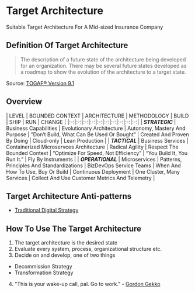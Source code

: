 # Target Architecture
Suitable Target Architecture For A Mid-sized Insurance Company

## Definition Of Target Architecture
> The description of a future state of the architecture being developed for an organization. There may be several future states developed as a roadmap to show the evolution of the architecture to a target state.

Source: [TOGAF® Version 9.1](http://pubs.opengroup.org/architecture/togaf9-doc/arch/chap03.html#tag_03_71)

## Overview
| LEVEL  | BOUNDED CONTEXT  | ARCHITECTURE  | METHODOLOGY  | BUILD  | SHIP  | RUN  | CHANGE  |
|:-:|:-:|:-:|:-:|:-:|:-:|:-:|:-:|:-:|:-:|
| ***STRATEGIC***  | Business Capabilities  | Evolutionary Architecture  | Autonomy, Mastery And Purpose  | ”Don’t Build, What Can Be Used Or Bought”  | Created And Proven By Doing  | Cloud-only  | Lean Production  |
| ***TACTICAL***  | Business Services  | Containerized Microservces Architecture  | Radical Agility  | Respect The Bounded Context  | “Optimize For Speed, Not Efficiency”  | “You Build It, You Run It.”  | Fly By Instruments  |
| ***OPERATIONAL***  | Microservices  | Patterns, Principles And Standardizations  | BizDevOps Service Teams  | When And How To Use, Buy Or Build  | Continuous Deployment  | One Cluster, Many Services  | Collect And Use Customer Metrics And Telemetry  |

## Target Architecture Anti-patterns
* [Traditional Digital Strategy](https://www.thoughtworks.com/insights/blog/digital-strategy-dead)

## How To Use The Target Architecture
1. The target architecture is the desired state
2. Evaluate every system, process, organizational structure etc.
3. Decide on and develop, one of two things
  * Decommission Strategy
  * Transformation Strategy
4. "This is your wake-up call, pal. Go to work." - [Gordon Gekko](http://www.imdb.com/title/tt0094291/quotes)

